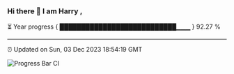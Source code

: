 ### Hi there 👋 I am Harry , 

⏳ Year progress { ███████████████████████████▁▁▁ } 92.27 %

---

⏰ Updated on Sun, 03 Dec 2023 18:54:19 GMT

![Progress Bar CI](https://github.com/duykhang68/duykhang68/workflows/Progress%20Bar%20CI/badge.svg)

